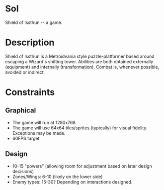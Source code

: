 SoI
===

Shield of Issthun -- a game.

Description
===========

Shield of Issthun is a Metroidvania style puzzle-platformer based around escaping a Wizard's shifting tower. Abilities are both obtained externally (equipment) and internally (transformation). Combat is, whenever possible, avoided or indirect.

Constraints
===========

Graphical
---------

* The game will run at 1280x768
* The game will use 64x64 tiles/sprites (typically) for visual fidelity. Exceptions may be made.
* 60FPS target

Design
------

* 10-15 "powers" (allowing room for adjustment based on later design decisions)
* Zones/Wings: 6-10 (likely on the lower side)
* Enemy types: 15-30? Depending on interactions designed.
